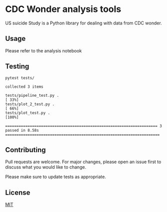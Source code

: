 # CDC Wonder analysis tools

US suicide Study is a Python library for dealing with data from CDC wonder.


## Usage

Please refer to the analysis notebook


## Testing


```
pytest tests/
```
```
collected 3 items                                                                                                                                          

tests/pipeline_test.py .                                                                                                                             [ 33%]
tests/plot_2_test.py .                                                                                                                               [ 66%]
tests/plot_test.py .                                                                                                                                 [100%]

==================================================================== 3 passed in 8.58s =====================================================================
```


## Contributing
Pull requests are welcome. For major changes, please open an issue first to discuss what you would like to change.

Please make sure to update tests as appropriate.

## License
[MIT](https://choosealicense.com/licenses/mit/)
